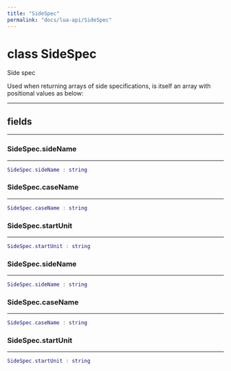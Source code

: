 ```yaml
---
title: "SideSpec"
permalink: "docs/lua-api/SideSpec"
---
```

# class SideSpec





Side spec

Used when returning arrays of side specifications, is itself an array with
positional values as below:







---



## fields
---

### SideSpec.sideName
---
```lua
SideSpec.sideName : string
```










### SideSpec.caseName
---
```lua
SideSpec.caseName : string
```










### SideSpec.startUnit
---
```lua
SideSpec.startUnit : string
```










### SideSpec.sideName
---
```lua
SideSpec.sideName : string
```










### SideSpec.caseName
---
```lua
SideSpec.caseName : string
```










### SideSpec.startUnit
---
```lua
SideSpec.startUnit : string
```












